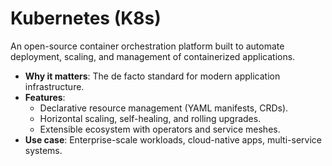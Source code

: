 # Kubernetes (K8s)

An open-source container orchestration platform built to automate deployment, scaling, and management of containerized applications.  

- **Why it matters**: The de facto standard for modern application infrastructure.  
- **Features**:  
  - Declarative resource management (YAML manifests, CRDs).  
  - Horizontal scaling, self-healing, and rolling upgrades.  
  - Extensible ecosystem with operators and service meshes.  
- **Use case**: Enterprise-scale workloads, cloud-native apps, multi-service systems.
